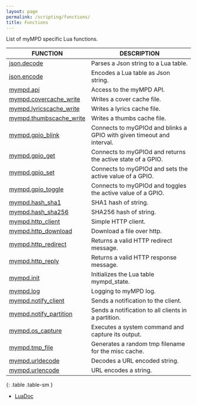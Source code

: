 ```yaml
---
layout: page
permalink: /scripting/functions/
title: Functions
---
```


List of myMPD specific Lua functions.

| FUNCTION | DESCRIPTION |
| -------- | ----------- |
| [json.decode]({{site.baseurl}}/scripting/functions/json) | Parses a Json string to a Lua table. |
| [json.encode]({{site.baseurl}}/scripting/functions/json) | Encodes a Lua table as Json string. |
| [mympd.api]({{site.baseurl}}/scripting/functions/mympd_api) | Access to the myMPD API. |
| [mympd.covercache_write]({{site.baseurl}}/scripting/functions/diskcache) | Writes a cover cache file. |
| [mympd.lyricscache_write]({{site.baseurl}}/scripting/functions/diskcache) | Writes a lyrics cache file. |
| [mympd.thumbscache_write]({{site.baseurl}}/scripting/functions/diskcache) | Writes a thumbs cache file. |
| [mympd.gpio_blink]({{site.baseurl}}/scripting/functions/gpio) | Connects to myGPIOd and blinks a GPIO with given timeout and interval. |
| [mympd.gpio_get]({{site.baseurl}}/scripting/functions/gpio) | Connects to myGPIOd and returns the active state of a GPIO. |
| [mympd.gpio_set]({{site.baseurl}}/scripting/functions/gpio) | Connects to myGPIOd and sets the active value of a GPIO. |
| [mympd.gpio_toggle]({{site.baseurl}}/scripting/functions/gpio) | Connects to myGPIOd and toggles the active value of a GPIO. |
| [mympd.hash_sha1]({{site.baseurl}}/scripting/functions/util) | SHA1 hash of string. |
| [mympd.hash_sha256]({{site.baseurl}}/scripting/functions/util) | SHA256 hash of string. |
| [mympd.http_client]({{site.baseurl}}/scripting/functions/http_client) | Simple HTTP client. |
| [mympd.http_download]({{site.baseurl}}/scripting/functions/http_client) | Download a file over http. |
| [mympd.http_redirect]({{site.baseurl}}/scripting/functions/http_replies) | Returns a valid HTTP redirect message. |
| [mympd.http_reply]({{site.baseurl}}/scripting/functions/http_replies) | Returns a valid HTTP response message. |
| [mympd.init]({{site.baseurl}}/scripting/functions/mympd_init) | Initializes the Lua table mympd_state. |
| [mympd.log]({{site.baseurl}}/scripting/functions/util) | Logging to myMPD log. |
| [mympd.notify_client]({{site.baseurl}}/scripting/functions/util) | Sends a notification to the client. |
| [mympd.notify_partition]({{site.baseurl}}/scripting/functions/util) | Sends a notification to all clients in a partition. |
| [mympd.os_capture]({{site.baseurl}}/scripting/functions/system_command) | Executes a system command and capture its output. |
| [mympd.tmp_file]({{site.baseurl}}/scripting/functions/diskcache) | Generates a random tmp filename for the misc cache. |
| [mympd.urldecode]({{site.baseurl}}/scripting/functions/util) | Decodes a URL encoded string. |
| [mympd.urlencode]({{site.baseurl}}/scripting/functions/util) | URL encodes a string. |
{: .table .table-sm }

- [LuaDoc]({{site.baseurl}}/luadoc/files/debug/contrib/lualibs/mympd.html)
